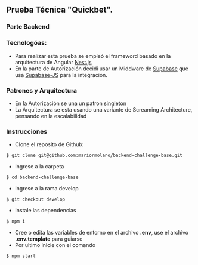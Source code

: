 ## Prueba Técnica "Quickbet".

### Parte Backend

### Tecnologóas:
- Para realizar esta prueba se empleó el frameword basado en la arquitectura de Angular [Nest.js](https://nestjs.com/) 
- En la parte de Autorización decidí usar un Middware de [Supabase](https://supabase.com/) que usa [Supabase-JS](https://github.com/supabase/supabase-js) para la integración.
 
### Patrones y Arquitectura
- En la Autorización se una un patron [singleton](https://refactoring.guru/es/design-patterns/singleton)
- La Arquitectura se esta usando una variante de Screaming Architecture, pensando en la escalabilidad
 
### Instrucciones
- Clone el reposito de Github:
```console
$ git clone git@github.com:mariormolano/backend-challenge-base.git
```
- Ingrese a la carpeta 
```console
$ cd backend-challenge-base
```
- Ingrese a la rama develop
```console
$ git checkout develop
```
- Instale las dependencias
```console
$ npm i
```
- Cree o edita las variables de entorno en el archivo **.env**, use el archivo **.env.template** para guiarse
- Por ultimo inicie con el comando
```console
$ npm start
```
